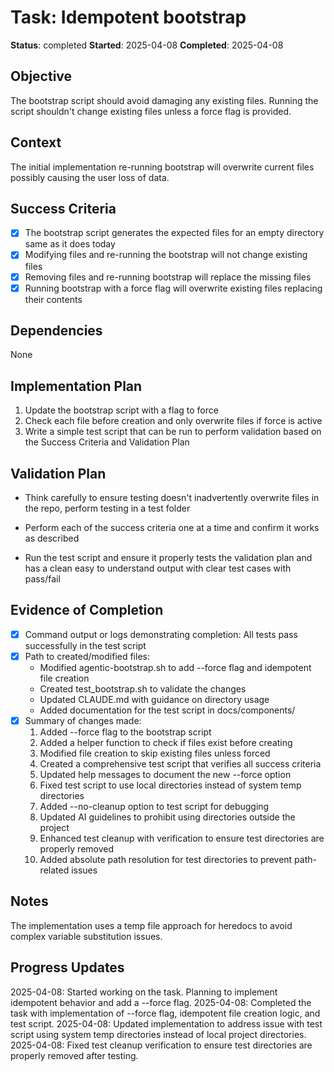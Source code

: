 # Task: Idempotent bootstrap
**Status**: completed
**Started**: 2025-04-08
**Completed**: 2025-04-08

## Objective
The bootstrap script should avoid damaging any existing files. Running the script shouldn't change existing files unless a force flag is provided.

## Context
The initial implementation re-running bootstrap will overwrite current files possibly causing the user loss of data.

## Success Criteria
- [x] The bootstrap script generates the expected files for an empty directory same as it does today
- [x] Modifying files and re-running the bootstrap will not change existing files
- [x] Removing files and re-running bootstrap will replace the missing files
- [x] Running bootstrap with a force flag will overwrite existing files replacing their contents

## Dependencies
None

## Implementation Plan
1. Update the bootstrap script with a flag to force
2. Check each file before creation and only overwrite files if force is active
3. Write a simple test script that can be run to perform validation based on the Success Criteria and Validation Plan

## Validation Plan
* Think carefully to ensure testing doesn't inadvertently overwrite files in the repo, perform testing in a test folder
- Perform each of the success criteria one at a time and confirm it works as described
* Run the test script and ensure it properly tests the validation plan and has a clean easy to understand output with clear test cases with pass/fail

## Evidence of Completion
- [x] Command output or logs demonstrating completion: All tests pass successfully in the test script
- [x] Path to created/modified files: 
  - Modified agentic-bootstrap.sh to add --force flag and idempotent file creation
  - Created test_bootstrap.sh to validate the changes
  - Updated CLAUDE.md with guidance on directory usage
  - Added documentation for the test script in docs/components/
- [x] Summary of changes made:
  1. Added --force flag to the bootstrap script
  2. Added a helper function to check if files exist before creating
  3. Modified file creation to skip existing files unless forced
  4. Created a comprehensive test script that verifies all success criteria
  5. Updated help messages to document the new --force option
  6. Fixed test script to use local directories instead of system temp directories
  7. Added --no-cleanup option to test script for debugging
  8. Updated AI guidelines to prohibit using directories outside the project
  9. Enhanced test cleanup with verification to ensure test directories are properly removed
  10. Added absolute path resolution for test directories to prevent path-related issues

## Notes
The implementation uses a temp file approach for heredocs to avoid complex variable substitution issues.

## Progress Updates
2025-04-08: Started working on the task. Planning to implement idempotent behavior and add a --force flag.
2025-04-08: Completed the task with implementation of --force flag, idempotent file creation logic, and test script.
2025-04-08: Updated implementation to address issue with test script using system temp directories instead of local project directories.
2025-04-08: Fixed test cleanup verification to ensure test directories are properly removed after testing.
